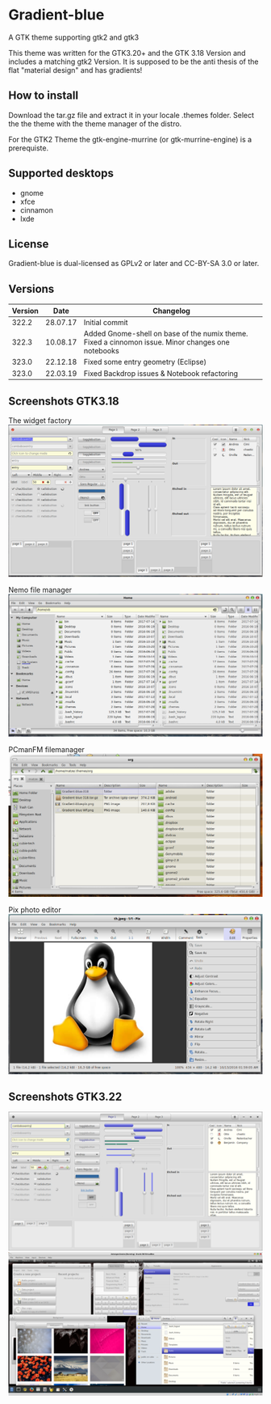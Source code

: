 # Gradient-blue
A GTK theme supporting gtk2 and gtk3

This theme was written for the GTK3.20+ and the GTK 3.18 Version and includes a matching gtk2 Version. It is supposed to be the anti thesis of the flat "material design" and has gradients!

## How to install
Download the tar.gz file and extract it in your locale .themes folder. Select the the theme with the theme manager of the distro.

For the GTK2 Theme the gtk-engine-murrine (or gtk-murrine-engine) is a prerequiste.

## Supported desktops
* gnome
* xfce
* cinnamon
* lxde
## License
Gradient-blue is dual-licensed as GPLv2 or later and CC-BY-SA 3.0 or later.

## Versions
| Version | Date |Changelog|
| ------------- | ------------- |------------- |
| 322.2  | 28.07.17  |Initial commit|
| 322.3  | 10.08.17  |Added Gnome-shell on base of the numix theme. Fixed a cinnomon issue. Minor changes one notebooks |
| 323.0  | 22.12.18  |Fixed some entry geometry (Eclipse) |
| 323.0  | 22.03.19  |Fixed Backdrop issues & Notebook refactoring|

## Screenshots GTK3.18
The widget factory
![Screenshot](https://github.com/kanehekili/Gradient-blue/blob/master/GTK-3.18/Gradient-blue-WF.png)

Nemo file manager
![Screenshot](https://github.com/kanehekili/Gradient-blue/blob/master/GTK-3.18/Gradient-blue-nemo.png)

PCmanFM filemanager 
![Screenshot](https://github.com/kanehekili/Gradient-blue/blob/master/GTK-3.18/Gradient-blue-pcmanfm.png)

Pix photo editor
![Screenshot](https://github.com/kanehekili/Gradient-blue/blob/master/GTK-3.18/Gradient-blue-pix.png)

## Screenshots GTK3.22
![Screenshot](https://github.com/kanehekili/Gradient-blue/blob/master/GTK-3.22/Gradient-blue-3.22-WF.png)
![Screenshot](https://github.com/kanehekili/Gradient-blue/blob/master/GTK-3.22/Gnome322.png)
